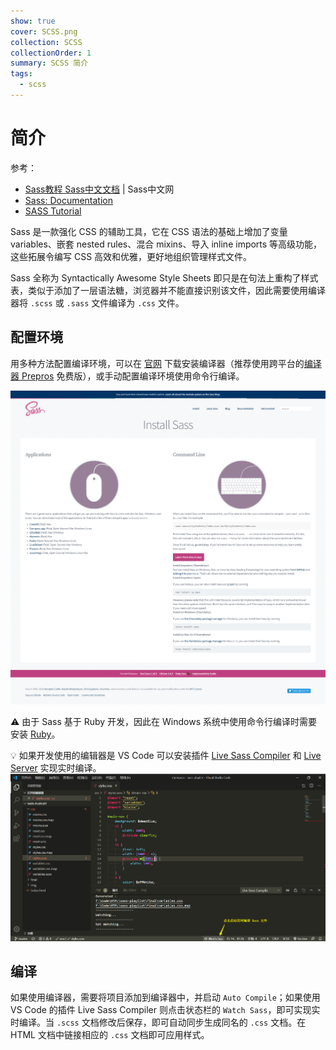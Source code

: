 ```yaml
---
show: true
cover: SCSS.png
collection: SCSS
collectionOrder: 1
summary: SCSS 简介
tags:
  - scss
---
```


# 简介
参考：
* [Sass教程 Sass中文文档](https://www.sass.hk/docs/) | Sass中文网
* [Sass: Documentation](https://sass-lang.com/documentation)
* [SASS Tutorial](https://www.youtube.com/playlist?list=PL4cUxeGkcC9iEwigam3gTjU_7IA3W2WZA)

Sass 是一款强化 CSS 的辅助工具，它在 CSS 语法的基础上增加了变量  variables、嵌套 nested rules、混合 mixins、导入 inline imports 等高级功能，这些拓展令编写 CSS 高效和优雅，更好地组织管理样式文件。

Sass 全称为 Syntactically Awesome Style Sheets 即只是在句法上重构了样式表，类似于添加了一层语法糖，浏览器并不能直接识别该文件，因此需要使用编译器将 `.scss` 或 `.sass` 文件编译为 `.css` 文件。

## 配置环境
用多种方法配置编译环境，可以在 [官网](https://sass-lang.com/install) 下载安装编译器（推荐使用跨平台的[编译器 Prepros](https://prepros.io/) 免费版），或手动配置编译环境使用命令行编译。

![Install Sass](./images/20200313233509000_9396.png)

:warning: 由于 Sass 基于 Ruby 开发，因此在 Windows 系统中使用命令行编译时需要安装 [Ruby](https://www.ruby-lang.org/zh_cn/downloads/)。

:bulb: 如果开发使用的编辑器是 VS Code 可以安装插件 [Live Sass Compiler](https://marketplace.visualstudio.com/items?itemName=ritwickdey.live-sass) 和 [Live Server](https://marketplace.visualstudio.com/items?itemName=ritwickdey.LiveServer) 实现实时编译。
![Live Sass Compiler](./images/20200313234657202_7414.png)

## 编译
如果使用编译器，需要将项目添加到编译器中，并启动 `Auto Compile`；如果使用 VS Code 的插件 Live Sass Compiler 则点击状态栏的 `Watch Sass`，即可实现实时编译。当 `.scss` 文档修改后保存，即可自动同步生成同名的 `.css` 文档。在 HTML 文档中链接相应的 `.css` 文档即可应用样式。